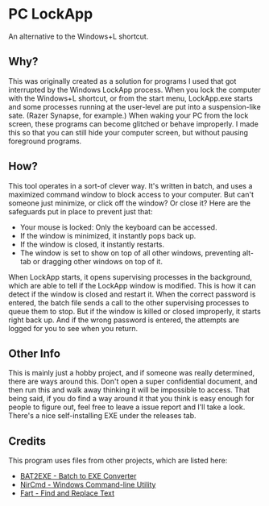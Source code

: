 # PC LockApp
An alternative to the Windows+L shortcut.
## Why?
This was originally created as a solution for programs I used that got interrupted by the Windows LockApp process. When you lock the computer with the Windows+L shortcut, or from the start menu, LockApp.exe starts and some processes running at the user-level are put into a suspension-like sate. (Razer Synapse, for example.) When waking your PC from the lock screen, these programs can become glitched or behave improperly. I made this so that you can still hide your computer screen, but without pausing foreground programs.
## How?
This tool operates in a sort-of clever way. It's written in batch, and uses a maximized command window to block access to your computer. But can't someone just minimize, or click off the window? Or close it? Here are the safeguards put in place to prevent just that:
- Your mouse is locked: Only the keyboard can be accessed.
- If the window is minimized, it instantly pops back up.
- If the window is closed, it instantly restarts.
- The window is set to show on top of all other windows, preventing alt-tab or dragging other windows on top of it.

When LockApp starts, it opens supervising processes in the background, which are able to tell if the LockApp window is modified. This is how it can detect if the window is closed and restart it. When the correct password is entered, the batch file sends a call to the other supervising processes to queue them to stop. But if the window is killed or closed improperly, it starts right back up. And if the wrong password is entered, the attempts are logged for you to see when you return.
## Other Info
This is mainly just a hobby project, and if someone was really determined, there are ways around this. Don't open a super confidential document, and then run this and walk away thinking it will be impossible to access. That being said, if you do find a way around it that you think is easy enough for people to figure out, feel free to leave a issue report and I'll take a look. There's a nice self-installing EXE under the releases tab.
## Credits
This program uses files from other projects, which are listed here:
- [BAT2EXE - Batch to EXE Converter](https://bat2exe.net)
- [NirCmd - Windows Command-line Utility](https://www.nirsoft.net/utils/nircmd.html)
- [Fart - Find and Replace Text](http://fart-it.sourceforge.net/)
